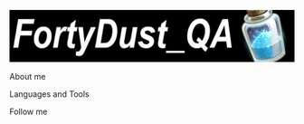 ![Header](https://github.com/FortyDust/fortydust/blob/main/assets/cover.png)

About me

Languages and Tools

Follow me

